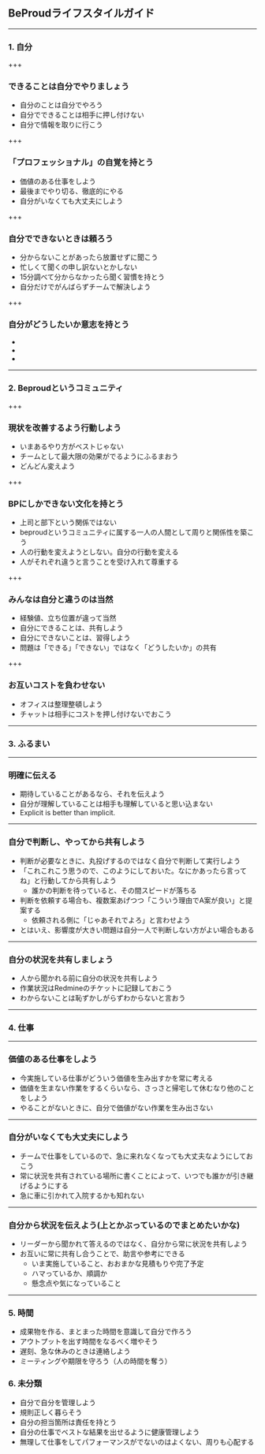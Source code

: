 ## BeProudライフスタイルガイド

---

### 1. 自分

+++

### できることは自分でやりましょう

* 自分のことは自分でやろう
* 自分でできることは相手に押し付けない
* 自分で情報を取りに行こう

+++

### 「プロフェッショナル」の自覚を持とう

* 価値のある仕事をしよう
* 最後までやり切る、徹底的にやる
* 自分がいなくても大丈夫にしよう

+++

### 自分でできないときは頼ろう

* 分からないことがあったら放置せずに聞こう
* 忙しくて聞くの申し訳ないとかしない
* 15分調べて分からなかったら聞く習慣を持とう
* 自分だけでがんばらずチームで解決しよう

+++

### 自分がどうしたいか意志を持とう

*
*
*



---

### 2. Beproudというコミュニティ

+++

### 現状を改善するよう行動しよう

* いまあるやり方がベストじゃない
* チームとして最大限の効果がでるようにふるまおう
* どんどん変えよう

+++

### BPにしかできない文化を持とう

* 上司と部下という関係ではない
* beproudというコミュニティに属する一人の人間として周りと関係性を築こう
* 人の行動を変えようとしない。自分の行動を変える
* 人がそれぞれ違うと言うことを受け入れて尊重する

+++

### みんなは自分と違うのは当然

* 経験値、立ち位置が違って当然
* 自分にできることは、共有しよう
* 自分にできないことは、習得しよう
* 問題は「できる」「できない」ではなく「どうしたいか」の共有

+++

### お互いコストを負わせない

* オフィスは整理整頓しよう
* チャットは相手にコストを押し付けないでおこう

---

### 3. ふるまい


---

### 明確に伝える

* 期待していることがあるなら、それを伝えよう
* 自分が理解していることは相手も理解していると思い込まない
* Explicit is better than implicit.


---

### 自分で判断し、やってから共有しよう

* 判断が必要なときに、丸投げするのではなく自分で判断して実行しよう
* 「これこれこう思うので、このようにしておいた。なにかあったら言ってね」と行動してから共有しよう
  * 誰かの判断を待っていると、その間スピードが落ちる
* 判断を依頼する場合も、複数案あげつつ「こういう理由でA案が良い」と提案する
  * 依頼される側に「じゃあそれでよろ」と言わせよう
* とはいえ、影響度が大きい問題は自分一人で判断しない方がよい場合もある

---

### 自分の状況を共有しましょう

* 人から聞かれる前に自分の状況を共有しよう
* 作業状況はRedmineのチケットに記録しておこう
* わからないことは恥ずかしがらずわからないと言おう

---

### 4. 仕事

---

### 価値のある仕事をしよう

* 今実施している仕事がどういう価値を生み出すかを常に考える
* 価値を生まない作業をするくらいなら、さっさと帰宅して休むなり他のことをしよう
* やることがないときに、自分で価値がない作業を生み出さない

---

### 自分がいなくても大丈夫にしよう

* チームで仕事をしているので、急に来れなくなっても大丈夫なようにしておこう
* 常に状況を共有されている場所に書くことによって、いつでも誰かが引き継げるようにする
* 急に車に引かれて入院するかも知れない

---

### 自分から状況を伝えよう(上とかぶっているのでまとめたいかな)

* リーダーから聞かれて答えるのではなく、自分から常に状況を共有しよう
* お互いに常に共有し合うことで、助言や参考にできる
  * いま実施していること、おおまかな見積もりや完了予定
  * ハマっているか、順調か
  * 懸念点や気になっていること

---

### 5. 時間

* 成果物を作る、まとまった時間を意識して自分で作ろう
* アウトプットを出す時間をなるべく増やそう
* 遅刻、急な休みのときは連絡しよう
* ミーティングや期限を守ろう（人の時間を奪う）


### 6. 未分類

* 自分で自分を管理しよう
* 規則正しく暮らそう
* 自分の担当箇所は責任を持とう
* 自分の仕事でベストな結果を出せるように健康管理しよう
* 無理して仕事をしてパフォーマンスがでないのはよくない、周りも心配する

